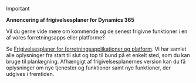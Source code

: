 > [!IMPORTANT]
> **Annoncering af frigivelsesplaner for Dynamics 365**
>
> Vil du gerne vide mere om kommende og de senest frigivne funktioner i en af vores forretningsapps eller platforme? 
> 
> Se [Frigivelsesplaner for forretningsapplikationer og platform](https://go.microsoft.com/fwlink/?linkid=2010158). Vi har samlet alle oplysninger fra start til slut og top til bund på et enkelt sted, som du kan bruge til planlægning. Afhængigt af frigivelsesplanernes version kan du få oplysninger om nye tjenester og funktioner samt nye funktioner, der udgives i fremtiden.

